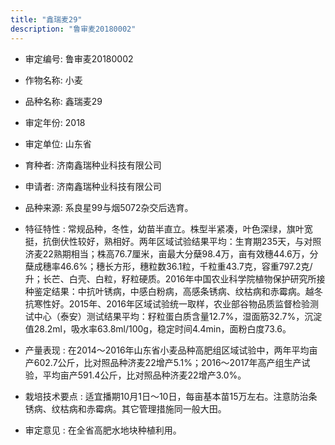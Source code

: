 ```yaml
---
title: "鑫瑞麦29"
description: "鲁审麦20180002"
---
```

* 审定编号:  鲁审麦20180002

*  作物名称:  小麦

*  品种名称:  鑫瑞麦29

*  审定年份:  2018

*  审定单位:  山东省

* 育种者:  济南鑫瑞种业科技有限公司

*  申请者:  济南鑫瑞种业科技有限公司

*  品种来源:  系良星99与烟5072杂交后选育。

*  特征特性 : 
常规品种，冬性，幼苗半直立。株型半紧凑，叶色深绿，旗叶宽挺，抗倒伏性较好，熟相好。两年区域试验结果平均：生育期235天，与对照济麦22熟期相当；株高76.7厘米，亩最大分蘖98.4万，亩有效穗44.6万，分蘖成穗率46.6%；穗长方形，穗粒数36.1粒，千粒重43.7克，容重797.2克/升；长芒、白壳、白粒，籽粒硬质。2016年中国农业科学院植物保护研究所接种鉴定结果：中抗叶锈病，中感白粉病，高感条锈病、纹枯病和赤霉病。越冬抗寒性好。2015年、2016年区域试验统一取样，农业部谷物品质监督检验测试中心（泰安）测试结果平均：籽粒蛋白质含量12.7%，湿面筋32.7%，沉淀值28.2ml，吸水率63.8ml/100g，稳定时间4.4min，面粉白度73.6。
 
*  产量表现 : 
在2014～2016年山东省小麦品种高肥组区域试验中，两年平均亩产602.7公斤，比对照品种济麦22增产5.1%；2016～2017年高产组生产试验，平均亩产591.4公斤，比对照品种济麦22增产3.0%。

*  栽培技术要点 : 
适宜播期10月1日～10日，每亩基本苗15万左右。注意防治条锈病、纹枯病和赤霉病。其它管理措施同一般大田。

*  审定意见 : 
在全省高肥水地块种植利用。
